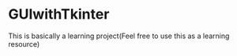# GUIwithTkinter
 This is basically a learning project(Feel free to use this as a learning resource)
